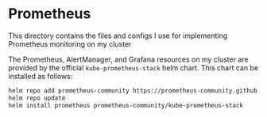 # Prometheus

This directory contains the files and configs I use for implementing Prometheus monitoring on my cluster

The Prometheus, AlertManager, and Grafana resources on my cluster are provided by the official `kube-prometheus-stack` helm chart.
This chart can be installed as follows:

```bash
helm repo add prometheus-community https://prometheus-community.github.io/helm-charts
helm repo update
helm install prometheus prometheus-community/kube-prometheus-stack
```

